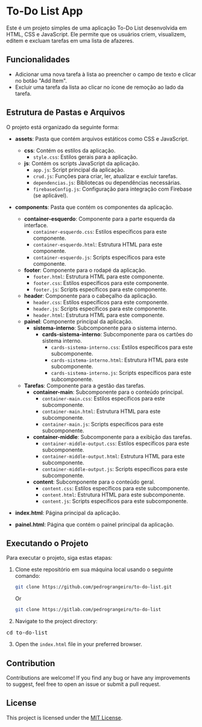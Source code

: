 # To-Do List App

Este é um projeto simples de uma aplicação To-Do List desenvolvida em HTML, CSS e JavaScript. Ele permite que os usuários criem, visualizem, editem e excluam tarefas em uma lista de afazeres.

## Funcionalidades

- Adicionar uma nova tarefa à lista ao preencher o campo de texto e clicar no botão "Add Item".
- Excluir uma tarefa da lista ao clicar no ícone de remoção ao lado da tarefa.

## Estrutura de Pastas e Arquivos

O projeto está organizado da seguinte forma:

- **assets**: Pasta que contém arquivos estáticos como CSS e JavaScript.
  - **css**: Contém os estilos da aplicação.
    - `style.css`: Estilos gerais para a aplicação.
  - **js**: Contém os scripts JavaScript da aplicação.
    - `app.js`: Script principal da aplicação.
    - `crud.js`: Funções para criar, ler, atualizar e excluir tarefas.
    - `dependencias.js`: Bibliotecas ou dependências necessárias.
    - `firebaseConfig.js`: Configuração para integração com Firebase (se aplicável).

- **components**: Pasta que contém os componentes da aplicação.
  - **container-esquerdo**: Componente para a parte esquerda da interface.
    - `container-esquerdo.css`: Estilos específicos para este componente.
    - `container-esquerdo.html`: Estrutura HTML para este componente.
    - `container-esquerdo.js`: Scripts específicos para este componente.
  - **footer**: Componente para o rodapé da aplicação.
    - `footer.html`: Estrutura HTML para este componente.
    - `footer.css`: Estilos específicos para este componente.
    - `footer.js`: Scripts específicos para este componente.
  - **header**: Componente para o cabeçalho da aplicação.
    - `header.css`: Estilos específicos para este componente.
    - `header.js`: Scripts específicos para este componente.
    - `header.html`: Estrutura HTML para este componente.
  - **painel**: Componente principal da aplicação.
    - **sistema-interno**: Subcomponente para o sistema interno.
      - **cards-sistema-interno**: Subcomponente para os cartões do sistema interno.
        - `cards-sistema-interno.css`: Estilos específicos para este subcomponente.
        - `cards-sistema-interno.html`: Estrutura HTML para este subcomponente.
        - `cards-sistema-interno.js`: Scripts específicos para este subcomponente.
  - **Tarefas**: Componente para a gestão das tarefas.
    - **container-main**: Subcomponente para o conteúdo principal.
      - `container-main.css`: Estilos específicos para este subcomponente.
      - `container-main.html`: Estrutura HTML para este subcomponente.
      - `container-main.js`: Scripts específicos para este subcomponente.
    - **container-middle**: Subcomponente para a exibição das tarefas.
      - `container-middle-output.css`: Estilos específicos para este subcomponente.
      - `container-middle-output.html`: Estrutura HTML para este subcomponente.
      - `container-middle-output.js`: Scripts específicos para este subcomponente.
    - **content**: Subcomponente para o conteúdo geral.
      - `content.css`: Estilos específicos para este subcomponente.
      - `content.html`: Estrutura HTML para este subcomponente.
      - `content.js`: Scripts específicos para este subcomponente.

- **index.html**: Página principal da aplicação.
- **painel.html**: Página que contém o painel principal da aplicação.

## Executando o Projeto

Para executar o projeto, siga estas etapas:

1. Clone este repositório em sua máquina local usando o seguinte comando:

   ```bash
   git clone https://github.com/pedrograngeiro/to-do-list.git
    ```
    Or
    
    ```bash
    git clone https://gitlab.com/pedrograngeiro/to-do-list
    ```



2. Navigate to the project directory:

<pre>
cd to-do-list
</pre>

3. Open the `index.html` file in your preferred browser.

## Contribution

Contributions are welcome! If you find any bug or have any improvements to suggest, feel free to open an issue or submit a pull request.

## License

This project is licensed under the [MIT License](LICENSE).



